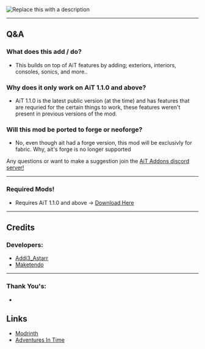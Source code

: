 ![Replace this with a description](https://cdn.modrinth.com/data/cached_images/99b5c76544bfc3c53a228a44d634658d08daed76.png)

---------
## Q&A

### What does this add / do?

- This builds on top of AiT features by adding; exteriors, interiors, consoles, sonics, and more..

### Why does it only work on AiT 1.1.0 and above?
  
- AiT 1.1.0 is the latest public version (at the time) and has features that are requried for the certain things to work, these features weren't present in previous versions of the mod.

### Will this mod be ported to forge or neoforge?    
  
- No, even though ait had a forge version, this mod will be exclusivly for fabric. Why, ait's forge is no longer supported

Any questions or want to make a suggestion join the [AiT Addons discord server!
]([https://discord.gg/RFqpNGrPkY](https://discord.gg/RFqpNGrPkY))

---------------

### Required Mods!

- Requires AiT 1.1.0 and above -> [Download Here](https://modrinth.com/mod/ait/version/1.0.5-1.20.1-release)

-----------
## Credits

### Developers:
- [Addi3_Astarr](https://modrinth.com/user/Addi3_Astarr)
- [Maketendo](https://modrinth.com/user/Maketendo)
  
---
### Thank You's:

- 

## Links
- [Modrinth](https://modrinth.com/project/ait-extras)
- [Adventures In Time](https://modrinth.com/mod/ait)
